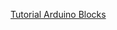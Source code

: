 [Tutorial Arduino Blocks](https://docs.google.com/presentation/d/1ASxs0W2JFZ-GJfcnR4CzveYwZLHB_5OmDheDvRtq4xg/edit#slide=id.gd8e4c27967_0_7)


